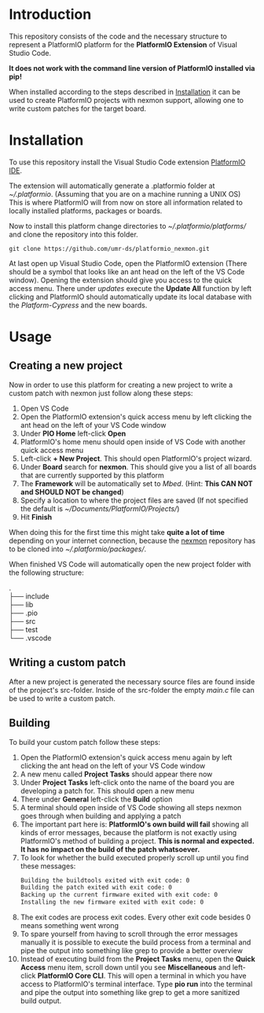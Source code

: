 # Introduction
This repository consists of the code and the necessary structure to represent a PlatformIO platform for the **PlatformIO Extension** of Visual Studio Code.

**It does not work with the command line version of PlatformIO installed via pip!**

When installed according to the steps described in [Installation](#installation) it can be used to create PlatformIO projects with nexmon support, allowing one to write custom patches for the target board.

# Installation
To use this repository install the Visual Studio Code extension [PlatformIO IDE](https://marketplace.visualstudio.com/items?itemName=platformio.platformio-ide).

The extension will automatically generate a .platformio folder at *~/.platformio*. (Assuming that you are on a machine running a UNIX OS)  
This is where PlatformIO will from now on store all information related to locally installed platforms, packages or boards.

Now to install this platform change directories to *~/.platformio/platforms/* and clone the repository into this folder.

`git clone https://github.com/umr-ds/platformio_nexmon.git`

At last open up Visual Studio Code, open the PlatformIO extension (There should be a symbol that looks like an ant head on the left of the VS Code window). Opening the extension should give you access to the quick access menu. There under *updates* execute the **Update All** function by left clicking and PlatformIO should automatically update its local database with the *Platform-Cypress* and the new boards.

# Usage
## Creating a new project
Now in order to use this platform for creating a new project to write a custom patch with nexmon just follow along these steps:
1. Open VS Code
2. Open the PlatformIO extension's quick access menu by left clicking the ant head on the left of your VS Code window
3. Under **PIO Home** left-click **Open**
4. PlatformIO's home menu should open inside of VS Code with another quick access menu
5. Left-click **+ New Project**. This should open PlatformIO's project wizard.
6. Under **Board** search for **nexmon**. This should give you a list of all boards that are currently supported by this platform
7. The **Framework** will be automatically set to *Mbed*. (Hint: **This CAN NOT and SHOULD NOT be changed**)
8. Specify a location to where the project files are saved (If not specified the default is *~/Documents/PlatformIO/Projects/*)
9. Hit **Finish**

When doing this for the first time this might take **quite a lot of time** depending on your internet connection, because the [nexmon](https://github.com/seemoo-lab/nexmon) repository has to be cloned into *~/.platformio/packages/*.

When finished VS Code will automatically open the new project folder with the following structure:

.  
├── include  
├── lib  
├── .pio  
├── src  
├── test  
└── .vscode


## Writing a custom patch
After a new project is generated the necessary source files are found inside of the project's src-folder. Inside of the src-folder the empty *main.c* file can be used to write a custom patch.

## Building
To build your custom patch follow these steps:
1. Open the PlatformIO extension's quick access menu again by left clicking the ant head on the left of your VS Code window
2. A new menu called **Project Tasks** should appear there now
3. Under **Project Tasks** left-click onto the name of the board you are developing a patch for. This should open a new menu
4. There under **General** left-click the **Build** option
5. A terminal should open inside of VS Code showing all steps nexmon goes through when building and applying a patch
6. The important part here is: **PlatformIO's own build will fail** showing all kinds of error messages, because the platform is not exactly using PlatformIO's method of building a project. **This is normal and expected. It has no impact on the build of the patch whatsoever.**
7. To look for whether the build executed properly scroll up until you find these messages:  
    ```bash
    Building the buildtools exited with exit code: 0  
    Building the patch exited with exit code: 0  
    Backing up the current firmware exited with exit code: 0  
    Installing the new firmware exited with exit code: 0
    ```
8. The exit codes are process exit codes. Every other exit code besides 0 means something went wrong
9.  To spare yourself from having to scroll through the error messages manually it is possible to execute the build process from a terminal and pipe the output into something like grep to provide a better overview
10. Instead of executing build from the **Project Tasks** menu, open the **Quick Access** menu item, scroll down until you see **Miscellaneous** and left-click **PlatformIO Core CLI**. This will open a terminal in which you have access to PlatformIO's terminal interface. Type **pio run** into the terminal and pipe the output into something like grep to get a more sanitized build output.

